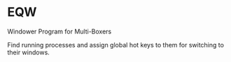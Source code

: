 # EQW
 Windower Program for Multi-Boxers

 Find running processes and assign global hot keys to them for switching to their windows.
